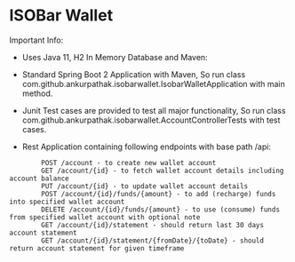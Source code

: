 # ISOBar Wallet
Important Info:
* Uses Java 11, H2 In Memory Database and Maven:

* Standard Spring Boot 2 Application with Maven, So run 
    class com.github.ankurpathak.isobarwallet.IsobarWalletApplication with main
    method.

* Junit Test cases are provided to test all major functionality, So run 
    class com.github.ankurpathak.isobarwallet.AccountControllerTests with
    test cases.

* Rest Application containing following endpoints with base path /api:
```
        POST /account - to create new wallet account
        GET /account/{id} - to fetch wallet account details including account balance
        PUT /account/{id} - to update wallet account details
        POST /account/{id}/funds/{amount} - to add (recharge) funds into specified wallet account
        DELETE /account/{id}/funds/{amount} - to use (consume) funds from specified wallet account with optional note
        GET /account/{id}/statement - should return last 30 days account statement
        GET /account/{id}/statement/{fromDate}/{toDate} - should return account statement for given timeframe
```